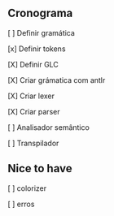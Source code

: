 ## Cronograma

[ ] Definir gramática

  [x] Definir tokens

  [X] Definir GLC

[X] Criar grámatica com antlr

[X] Criar lexer

[X] Criar parser

[ ] Analisador semântico

[ ] Transpilador


## Nice to have

[ ] colorizer

[ ] erros
